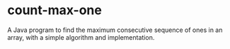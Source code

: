 # count-max-one
A Java program to find the maximum consecutive sequence of ones in an array, with a simple algorithm and implementation.

